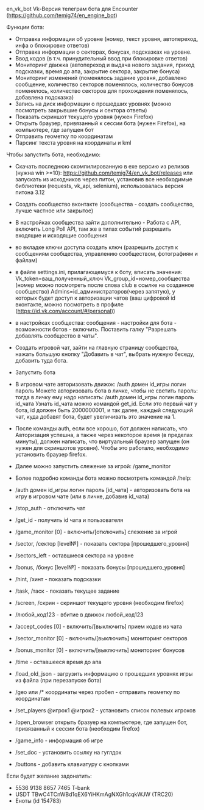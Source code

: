 en_vk_bot
Vk-Версия телеграм бота для Encounter (https://github.com/temig74/en_engine_bot)


Функции бота:
- Отправка информации об уровне (номер, текст уровня, автопереход, инфа о блокировке ответов)
- Отправка информации о секторах, бонусах, подсказках на уровне.
- Ввод кодов (в т.ч. принудительный ввод при блокировке ответов)
- Мониторинг движка (автопереход и выдача нового задания, приход подсказки, время до апа, закрытие сектора, закрытие бонуса)
- Мониторинг изменений (поменялось задание уровня, добавлено сообщение, количество секторов поменялось, количество бонусов поменялось, количество секторов для прохождения поменялось, добавлена подсказка)
- Запись на диск информации о прошедших уровнях (можно посмотреть закрывшие бонусы и сектора ответы)
- Показать скриншот текущего уровня (нужен Firefox)
- Открыть браузер, привязанный к сессии бота (нужен Firefox), на компьютере, где запущен бот
- Отправить геометку по координатам
- Парсинг текста уровня на координаты и kml

Чтобы запустить бота, необходимо:
- Скачать последнюю скомпилированную в exe версию из релизов (нужна win >=10): https://github.com/temig74/en_vk_bot/releases или запускать из исходников через питон, установив все необходимые библиотеки (requests, vk_api, selenium), использовалась версия питона 3.12
- Создать сообщество вконтакте (сообщества - создать сообщество, лучше частное или закрытое)
- В настройках сообщества зайти дополнительно - Работа с API, включить Long Poll API, там же в типах событий разрешить входящие и исходящие сообщения
- во вкладке ключи доступа создать ключ (разрешить доступ к сообщениям сообщества, управлению сообществом, фотографиям и файлам)
- в файле settings.ini, прилагающемуся к боту, вписать значения:
Vk_token=ваш_полученный_ключ
Vk_group_id=номер_сообщества (номер можно посмотреть после слова club в ссылке на созданное сообщество)
Admins=id_администраторов(через запятую), у которых будет доступ к авторизации чатов (ваш цифровой id вконтакте, можно посмотреть в профиле (https://id.vk.com/account/#/personal))
- в настройках сообщества: сообщения - настройки для бота - возможности ботов - включить. Поставить галку "Разрешать добавлять сообщество в чаты".
- Создать игровой чат, зайти на главную страницу сообщества, нажать большую кнопку  "Добавить в чат", выбрать нужную беседу, добавить туда бота.
- Запустить бота
- В игровом чате авторизовать движок: /auth домен id_игры логин пароль
Можете авторизовать бота в личке, чтобы не светить пароль: тогда в личку ему надо написать: /auth домен id_игры логин пароль id_чата
Узнать id_чата можно командой get_id. Если это первый чат у бота, id должен быть 2000000001, и так далее, каждый следующий чат, куда добавят бота, будет увеличивать это значение на 1.
- После команды auth, если все хорошо, бот должен написать, что Авторизация успешна, а также через некоторое время (в пределах минуты), должен написать, что виртуальный браузер запущен (он нужен для скриншотов уровня). Чтобы это работало, необходимо установить браузер firefox.
- Далее можно запустить слежение за игрой: /game_monitor
- Более подробно команды бота можно посмотреть командой /help:

- /auth домен id_игры логин пароль [id_чата] - авторизовать бота на игру в игровом чате (или в личке, добавив id_чата)
- /stop_auth - отключить чат
- /get_id - получить id чата и пользователя
- /game_monitor [0] - включить/[отключить] слежение за игрой
- /sector, /сектор [level№] - показать сектора [прошедшего_уровня]
- /sectors_left - оставшиеся сектора на уровне
- /bonus, /бонус [level№] - показать бонусы [прошедшего_уровня]
- /hint, /хинт - показать подсказки
- /task, /таск - показать текущее задание
- /screen, /скрин - скриншот текущего уровня (необходим firefox)
- /любой_код123 - вбитие в движок любой_код123
- /accept_codes [0] - включить/[выключить] прием кодов из чата
- /sector_monitor [0] - включить/[выключить] мониторинг секторов
- /bonus_monitor [0] - включить/[выключить] мониторинг бонусов
- /time - оставшееся время до апа
- /load_old_json - загрузить информацию о прошедших уровнях игры из файла (при перезапуске бота)
- /geo или /* координаты через пробел - отправить геометку по координатам
- /set_players @игрок1 @игрок2 - установить список полевых игроков
- /open_browser открыть бразуер на компьютере, где запущен бот, привязанный к сессии бота (необходим firefox)
- /game_info - информация об игре
- /set_doc - установить ссылку на гуглдок
- /buttons - добавить клавиатуру с кнопками


Если будет желание задонатить:
- 5536 9138 8657 7465 T-bank
- USDT TBwC4TCnWBd1qEX6YiHKmAgNXGh1cqkWJW (TRC20)
- Еноты (id 154783)
